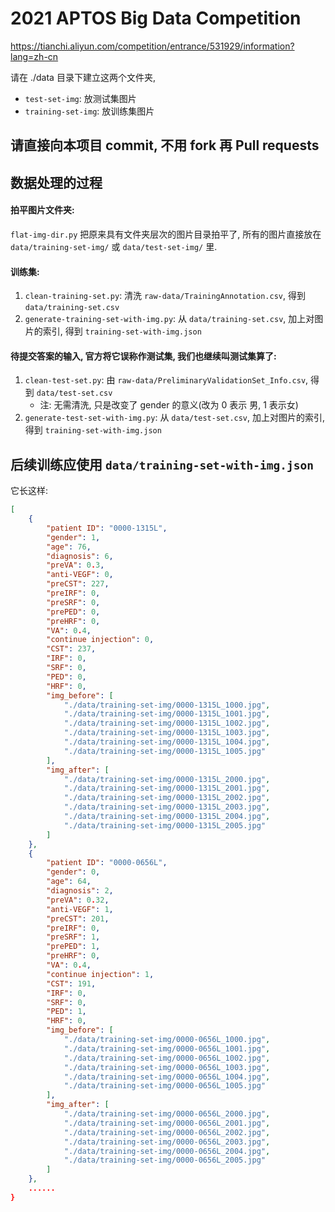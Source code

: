 # 2021 APTOS Big Data Competition

https://tianchi.aliyun.com/competition/entrance/531929/information?lang=zh-cn

请在 ./data 目录下建立这两个文件夹,

- `test-set-img`: 放测试集图片
- `training-set-img`: 放训练集图片

## 请直接向本项目 commit, 不用 fork 再 Pull requests

## 数据处理的过程

#### 拍平图片文件夹:

`flat-img-dir.py` 把原来具有文件夹层次的图片目录拍平了, 所有的图片直接放在 `data/training-set-img/` 或 `data/test-set-img/` 里.


#### 训练集:

1. `clean-training-set.py`: 清洗 `raw-data/TrainingAnnotation.csv`, 得到 `data/training-set.csv`
2. `generate-training-set-with-img.py`: 从 `data/training-set.csv`, 加上对图片的索引, 得到 `training-set-with-img.json`


#### 待提交答案的输入, 官方将它误称作测试集, 我们也继续叫测试集算了:

1. `clean-test-set.py`: 由 `raw-data/PreliminaryValidationSet_Info.csv`, 得到 `data/test-set.csv`
   - 注: 无需清洗, 只是改变了 gender 的意义(改为 0 表示 男, 1 表示女)
2. `generate-test-set-with-img.py`: 从 `data/test-set.csv`, 加上对图片的索引, 得到 `training-set-with-img.json`

## 后续训练应使用 `data/training-set-with-img.json`

它长这样:

```json
[
    {
        "patient ID": "0000-1315L",
        "gender": 1,
        "age": 76,
        "diagnosis": 6,
        "preVA": 0.3,
        "anti-VEGF": 0,
        "preCST": 227,
        "preIRF": 0,
        "preSRF": 0,
        "prePED": 0,
        "preHRF": 0,
        "VA": 0.4,
        "continue injection": 0,
        "CST": 237,
        "IRF": 0,
        "SRF": 0,
        "PED": 0,
        "HRF": 0,
        "img_before": [
            "./data/training-set-img/0000-1315L_1000.jpg",
            "./data/training-set-img/0000-1315L_1001.jpg",
            "./data/training-set-img/0000-1315L_1002.jpg",
            "./data/training-set-img/0000-1315L_1003.jpg",
            "./data/training-set-img/0000-1315L_1004.jpg",
            "./data/training-set-img/0000-1315L_1005.jpg"
        ],
        "img_after": [
            "./data/training-set-img/0000-1315L_2000.jpg",
            "./data/training-set-img/0000-1315L_2001.jpg",
            "./data/training-set-img/0000-1315L_2002.jpg",
            "./data/training-set-img/0000-1315L_2003.jpg",
            "./data/training-set-img/0000-1315L_2004.jpg",
            "./data/training-set-img/0000-1315L_2005.jpg"
        ]
    },
    {
        "patient ID": "0000-0656L",
        "gender": 0,
        "age": 64,
        "diagnosis": 2,
        "preVA": 0.32,
        "anti-VEGF": 1,
        "preCST": 201,
        "preIRF": 0,
        "preSRF": 1,
        "prePED": 1,
        "preHRF": 0,
        "VA": 0.4,
        "continue injection": 1,
        "CST": 191,
        "IRF": 0,
        "SRF": 0,
        "PED": 1,
        "HRF": 0,
        "img_before": [
            "./data/training-set-img/0000-0656L_1000.jpg",
            "./data/training-set-img/0000-0656L_1001.jpg",
            "./data/training-set-img/0000-0656L_1002.jpg",
            "./data/training-set-img/0000-0656L_1003.jpg",
            "./data/training-set-img/0000-0656L_1004.jpg",
            "./data/training-set-img/0000-0656L_1005.jpg"
        ],
        "img_after": [
            "./data/training-set-img/0000-0656L_2000.jpg",
            "./data/training-set-img/0000-0656L_2001.jpg",
            "./data/training-set-img/0000-0656L_2002.jpg",
            "./data/training-set-img/0000-0656L_2003.jpg",
            "./data/training-set-img/0000-0656L_2004.jpg",
            "./data/training-set-img/0000-0656L_2005.jpg"
        ]
    },
    ......
}
```